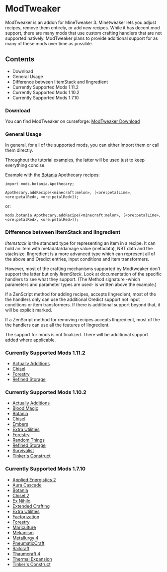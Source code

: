 # ModTweaker

ModTweaker is an addon for MineTweaker 3. Minetweaker lets you adjust recipes, remove them entirely, or add new recipes. While it has decent mod support, there are many mods that use custom crafting handlers that are not supported natively. ModTweaker plans to provide additional support for as many of these mods over time as possible.

## Contents
* Download
* General Usage
* Difference between IItemStack and IIngredient
* Currently Supported Mods 1.11.2
* Currently Supported Mods 1.10.2
* Currently Supported Mods 1.7.10

### Download
You can find ModTweaker on curseforge: [ModTweaker Download](https://minecraft.curseforge.com/projects/modtweaker)

### General Usage
In general, for all of the supported mods, you can either import them or call them directly.

Throughout the tutorial examples, the latter will be used just to keep everything concise.

Example with the [Botania](/Botania) Apothecary recipes:
```zenscript
import mods.botania.Apothecary;

Apothecary.addRecipe(<minecraft:melon>, [<ore:petalLime>, <ore:petalRed>, <ore:petalRed>]);
```
or:
```zenscript
mods.botania.Apothecary.addRecipe(<minecraft:melon>, [<ore:petalLime>, <ore:petalRed>, <ore:petalRed>]);
```

### Difference between IItemStack and IIngredient
_IItemstack_ is the standard type for representing an item in a recipe. It can hold an item with metadata/damage value (metadata), NBT data and the stacksize. IIngredient is a more advanced type which can represent all of the above and Oredict entries, input conditions and item transformers.

However, most of the crafting mechanisms supported by Modtweaker don't support the latter but only _IItemStack_. Look at documentation of the specific handlers to see what they support. (The Method signature -which parameters and parameter types are used- is written above the example.)

If a ZenScript method for adding recipes, accepts IIngredient, most of the the handlers only can use the additional Oredict support not input conditions or item transformers. If there is additional support beyond that, it will be explicit marked.

If a ZenScript method for removing recipes accepts IIngredient, most of the the handlers can use all the features of IIngredient.

The support for mods is not finalized. There will be additional support added where applicable.

### Currently Supported Mods 1.11.2
* [Actually Additions](/modtweaker/actually_additions_support_1.11.2)
* [Chisel](/modtweaker/chisel_support_1.11.2)
* [Forestry](/modtweaker/forestry_support_1.11.2)
* [Refined Storage](/modtweaker/refined_storage_support_1.11.2)

### Currently Supported Mods 1.10.2
* [Actually Additions](/modtweaker/actually_additions_support_1.10.2)
* [Blood Magic](/modtweaker/blood_magic_support_1.10.2)
* [Botania](/modtweaker/botania_support_1.10.2)
* [Chisel](/modtweaker/chisel_support_1.10.2)
* [Embers](/modtweaker/embers_support_1.10.2)
* [Extra Utilities](/modtweaker/extra_utilities_support_1.10.2)
* [Forestry](/modtweaker/forestry_support_1.10.2)
* [Random Things](/modtweaker/random_things_support_1.10.2)
* [Refined Storage](/modtweaker/refined_storage_support_1.10.2)
* [Survivalist](/modtweaker/survivalist_support_1.10.2)
* [Tinker's Construct](/modtweaker/tconstruct_support_1.10.2)

### Currently Supported Mods 1.7.10
* [Applied Energistics 2](/modtweaker/applied_energistics_2_support)
* [Aura Cascade](/aura_cascade)
* [Botania](/modtweaker/botania_support)
* [Chisel 2](/modtweaker/chisel_2_support)
* [Ex Nihilo](/modtweaker/ex_nihilo_support)
* [Extended Crafting](/modtweaker/extended_crafting_support)
* [Extra Utilities](/modtweaker/extra_utilities_support)
* [Factorization](/modtweaker/factorization_support)
* [Forestry](/modtweaker/forestry_support)
* [Mariculture](/modtweaker/mariculture_support)
* [Mekanism](/modtweaker/mekanism_support)
* [Metallurgy 4](/modtweaker/metallurgy_4_support)
* [PneumaticCraft](/modtweaker/pneumaticcraft_support)
* [Railcraft](/modtweaker/railcraft_support)
* [Thaumcraft 4](/modtweaker/thaumcraft_4_support)
* [Thermal Expansion](/modtweaker/thermal_expansion_support)
* [Tinker's Construct](/modtweaker/tconstruct_support)